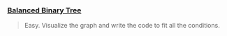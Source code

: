### [Balanced Binary Tree](https://leetcode.com/problems/balanced-binary-tree/description/)
> Easy. Visualize the graph and write the code to fit all the conditions.
